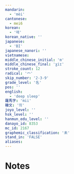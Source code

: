 ```yaml
---
mandarin:
  - 'mèi'
cantonese:
  - mei6
korean:
  - '매'
korean_native: ''
japanese:
  - 'BI'
japanese_nanori: ''
vietnamese:
middle_chinese_initial: 'm'
middle_chinese_final: 'ɣiɪ'
stroke_count: 12
radical: '宀'
skip_number: '2-3-9'
grade_level: '名'
pos: ''
english:
  - 'deep sleep'
羅馬字: 'mii'
韓文: '믜'
joyo_level: ''
hsk_level: ''
hanmun_edu_level: ''
danayo_id: 8353
mc_id: 2167
graphemic_classification: '未'
stand_in: 'FALSE'
aliases:
---
```


# Notes

